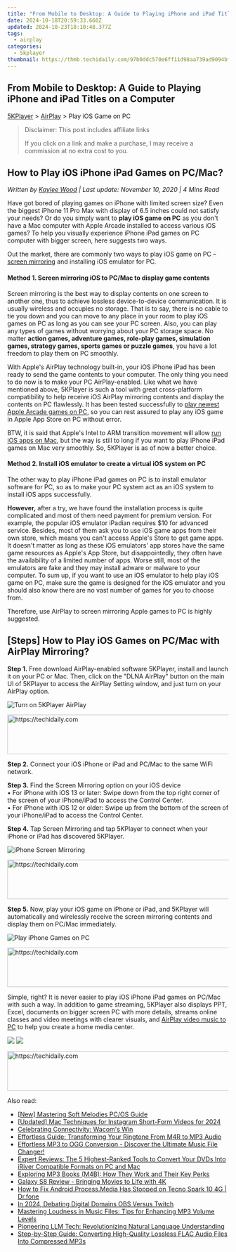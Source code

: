```yaml
---
title: "From Mobile to Desktop: A Guide to Playing iPhone and iPad Titles on a Computer"
date: 2024-10-18T20:59:33.660Z
updated: 2024-10-23T18:10:48.377Z
tags:
  - airplay
categories:
  - 5kplayer
thumbnail: https://thmb.techidaily.com/97b0ddc570e6ff11d98aa739ad9094bf8b6916f3ca7d54eab5f1d4007ba674c0.JPG
---
```


## From Mobile to Desktop: A Guide to Playing iPhone and iPad Titles on a Computer

[5KPlayer](https://tools.techidaily.com/5kplayer/products/) \> [AirPlay](https://tools.techidaily.com/5kplayer/airplay/) \> Play iOS Game on PC

>  Disclaimer: This post includes affiliate links
>
>  If you click on a link and make a purchase, I may receive a commission at no extra cost to you.
>

## How to Play iOS iPhone iPad Games on PC/Mac?

 _Written by [Kaylee Wood](https://www.quora.com/profile/Amanda-Hu-21) | Last update: November 10, 2020 | 4 Mins Read_

Have got bored of playing games on iPhone with limited screen size? Even the biggest iPhone 11 Pro Max with display of 6.5 inches could not satisfy your needs? Or do you simply want to **play iOS game on PC** as you don't have a Mac computer with Apple Arcade installed to access various iOS games? To help you visually experience iPhone iPad games on PC computer with bigger screen, here suggests two ways. 

Out the market, there are commonly two ways to play iOS game on PC – [screen mirroring](https://tools.techidaily.com/5kplayer/airplay/) and installing iOS emulator for PC. 

#### **Method 1\. Screen mirroring iOS to PC/Mac to display game contents**

Screen mirroring is the best way to display contents on one screen to another one, thus to achieve lossless device-to-device communication. It is usually wireless and occupies no storage. That is to say, there is no cable to tie you down and you can move to any place in your room to play iOS games on PC as long as you can see your PC screen. Also, you can play any types of games without worrying about your PC storage space. No matter **action games, adventure games, role-play games, simulation games, strategy games, sports games or puzzle games**, you have a lot freedom to play them on PC smoothly.

With Apple's AirPlay technology built-in, your iOS iPhone iPad has been ready to send the game contents to your computer. The only thing you need to do now is to make your PC AirPlay-enabled. Like what we have mentioned above, 5KPlayer is such a tool with great cross-platform compatibility to help receive iOS AirPlay mirroring contents and display the contents on PC flawlessly. It has been tested successfully to [play newest Apple Arcade games on PC](https://tools.techidaily.com/5kplayer/airplay/), so you can rest assured to play any iOS game in Apple App Store on PC without error. 

BTW, it is said that Apple's Intel to ARM transition movement will allow [run iOS apps on Mac](https://tools.techidaily.com/5kplayer/airplay/), but the way is still to long if you want to play iPhone iPad games on Mac very smoothly. So, 5KPlayer is as of now a better choice.

#### **Method 2\. Install iOS emulator to create a virtual iOS system on PC**

The other way to play iPhone iPad games on PC is to install emulator software for PC, so as to make your PC system act as an iOS system to install iOS apps successfully.

**However,** after a try, we have found the installation process is quite complicated and most of them need payment for premium version. For example, the popular iOS emulator iPadian requires $10 for advanced service. Besides, most of them ask you to use iOS game apps from their own store, which means you can't access Apple's Store to get game apps. It doesn't matter as long as these iOS emulators' app stores have the same game resources as Apple's App Store, but disappointedly, they often have the availability of a limited number of apps. Worse still, most of the emulators are fake and they may install adware or malware to your computer. To sum up, if you want to use an iOS emulator to help play iOS game on PC, make sure the game is designed for the iOS emulator and you should also know there are no vast number of games for you to choose from.

Therefore, use AirPlay to screen mirroring Apple games to PC is highly suggested.

## \[Steps\] How to Play iOS Games on PC/Mac with AirPlay Mirroring?

**Step 1.** Free download AirPlay-enabled software 5KPlayer, install and launch it on your PC or Mac. Then, click on the "DLNA AirPlay" button on the main UI of 5KPlayer to access the AirPlay Setting window, and just turn on your AirPlay option.

![Turn on 5KPlayer AirPlay](https://www.5kplayer.com/airplay/img/turn-on-airplay-5kplayer.jpg) 

<!-- affiliate ads begin -->
<a href="https://review-au.sjv.io/c/5597632/2098702/14409" target="_top" id="2098702">
  <img src="//a.impactradius-go.com/display-ad/14409-2098702" border="0" alt="https://techidaily.com" width="728" height="90"/>
</a>
<img height="0" width="0" src="https://review-au.sjv.io/i/5597632/2098702/14409" style="position:absolute;visibility:hidden;" border="0" />
<!-- affiliate ads end -->

**Step 2.** Connect your iOS iPhone or iPad and PC/Mac to the same WiFi network.

**Step 3.** Find the Screen Mirroring option on your iOS device  
 • For iPhone with iOS 13 or later: Swipe down from the top right corner of the screen of your iPhone/iPad to access the Control Center.  
 • For iPhone with iOS 12 or older: Swipe up from the bottom of the screen of your iPhone/iPad to access the Control Center.

**Step 4.** Tap Screen Mirroring and tap 5KPlayer to connect when your iPhone or iPad has discovered 5KPlayer.

![iPhone Screen Mirroring](https://www.5kplayer.com/airplay/img/iphone-screen-mirroring.jpg) 

<!-- affiliate ads begin -->
<a href="https://appsumo.8odi.net/c/5597632/2094480/7443" target="_top" id="2094480">
  <img src="//a.impactradius-go.com/display-ad/7443-2094480" border="0" alt="https://techidaily.com" width="728" height="90"/>
</a>
<img height="0" width="0" src="https://appsumo.8odi.net/i/5597632/2094480/7443" style="position:absolute;visibility:hidden;" border="0" />
<!-- affiliate ads end -->

**Step 5\.** Now, play your iOS game on iPhone or iPad, and 5KPlayer will automatically and wirelessly receive the screen mirroring contents and display them on PC/Mac immediately.

![Play iPhone Games on PC](https://www.5kplayer.com/airplay/img/play-ios-game-on-pc.jpg) 

<!-- affiliate ads begin -->
<a href="https://aligracehair.sjv.io/c/5597632/1918684/19272" target="_top" id="1918684">
  <img src="//a.impactradius-go.com/display-ad/19272-1918684" border="0" alt="https://techidaily.com" width="728" height="90"/>
</a>
<img height="0" width="0" src="https://aligracehair.sjv.io/i/5597632/1918684/19272" style="position:absolute;visibility:hidden;" border="0" />
<!-- affiliate ads end -->

Simple, right? It is never easier to play iOS iPhone iPad games on PC/Mac with such a way. In addition to game streaming, 5KPlayer also displays PPT, Excel, documents on bigger screen PC with more details, streams online classes and video meetings with clearer visuals, and [AirPlay video music to PC](https://tools.techidaily.com/5kplayer/airplay/) to help you create a home media center.

[![](https://www.5kplayer.com/airplay/../button/freedownwhitewin.png)](https://tools.techidaily.com/5kplayer/products/) [![](https://www.5kplayer.com/airplay/../button/freedownbackmac.png)](https://tools.techidaily.com/5kplayer/products/)

<!-- affiliate ads begin -->
<a href="https://appsumo.8odi.net/c/5597632/2144273/7443" target="_top" id="2144273">
  <img src="//a.impactradius-go.com/display-ad/7443-2144273" border="0" alt="https://techidaily.com" width="728" height="90"/>
</a>
<img height="0" width="0" src="https://appsumo.8odi.net/i/5597632/2144273/7443" style="position:absolute;visibility:hidden;" border="0" />
<!-- affiliate ads end -->

<ins class="adsbygoogle"
     style="display:block"
     data-ad-format="autorelaxed"
     data-ad-client="ca-pub-7571918770474297"
     data-ad-slot="1223367746"></ins>

<ins class="adsbygoogle"
     style="display:block"
     data-ad-client="ca-pub-7571918770474297"
     data-ad-slot="8358498916"
     data-ad-format="auto"
     data-full-width-responsive="true"></ins>

<span class="atpl-alsoreadstyle">Also read:</span>
<div><ul>
<li><a href="https://extra-support.techidaily.com/new-mastering-soft-melodies-pcos-guide/"><u>[New] Mastering Soft Melodies PC/OS Guide</u></a></li>
<li><a href="https://instagram-video-files.techidaily.com/updated-mac-techniques-for-instagram-short-form-videos-for-2024/"><u>[Updated] Mac Techniques for Instagram Short-Form Videos for 2024</u></a></li>
<li><a href="https://driver-error.techidaily.com/celebrating-connectivity-wacoms-win/"><u>Celebrating Connectivity: Wacom's Win</u></a></li>
<li><a href="https://media-tips.techidaily.com/effortless-guide-transforming-your-ringtone-from-m4r-to-mp3-audio/"><u>Effortless Guide: Transforming Your Ringtone From M4R to MP3 Audio</u></a></li>
<li><a href="https://media-tips.techidaily.com/effortless-mp3-to-ogg-conversion-discover-the-ultimate-music-file-changer/"><u>Effortless MP3 to OGG Conversion - Discover the Ultimate Music File Changer!</u></a></li>
<li><a href="https://media-tips.techidaily.com/expert-reviews-the-5-highest-ranked-tools-to-convert-your-dvds-into-iriver-compatible-formats-on-pc-and-mac/"><u>Expert Reviews: The 5 Highest-Ranked Tools to Convert Your DVDs Into iRiver Compatible Formats on PC and Mac</u></a></li>
<li><a href="https://media-tips.techidaily.com/exploring-mp3-books-m4b-how-they-work-and-their-key-perks/"><u>Exploring MP3 Books (M4B): How They Work and Their Key Perks</u></a></li>
<li><a href="https://extra-resources.techidaily.com/galaxy-s8-review-bringing-movies-to-life-with-4k/"><u>Galaxy S8 Review - Bringing Movies to Life with 4K</u></a></li>
<li><a href="https://change-location.techidaily.com/how-to-fix-androidprocessmedia-has-stopped-on-tecno-spark-10-4g-drfone-by-drfone-fix-android-problems-fix-android-problems/"><u>How to Fix Android.Process.Media Has Stopped on Tecno Spark 10 4G | Dr.fone</u></a></li>
<li><a href="https://screen-capture.techidaily.com/in-2024-debating-digital-domains-obs-versus-twitch/"><u>In 2024, Debating Digital Domains OBS Versus Twitch</u></a></li>
<li><a href="https://media-tips.techidaily.com/mastering-loudness-in-music-files-tips-for-enhancing-mp3-volume-levels/"><u>Mastering Loudness in Music Files: Tips for Enhancing MP3 Volume Levels</u></a></li>
<li><a href="https://tech-savvy.techidaily.com/pioneering-llm-tech-revolutionizing-natural-language-understanding/"><u>Pioneering LLM Tech: Revolutionizing Natural Language Understanding</u></a></li>
<li><a href="https://media-tips.techidaily.com/step-by-step-guide-converting-high-quality-lossless-flac-audio-files-into-compressed-mp3s/"><u>Step-by-Step Guide: Converting High-Quality Lossless FLAC Audio Files Into Compressed MP3s</u></a></li>
</ul></div>

